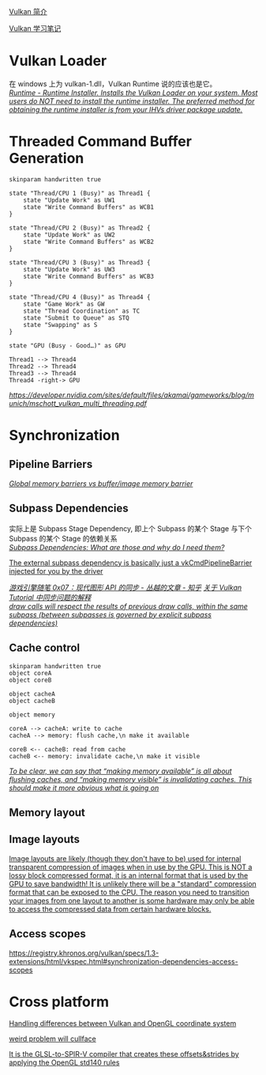 [Vulkan 简介](https://zhuanlan.zhihu.com/p/165141740)

[Vulkan 学习笔记](https://github.com/GavinKG/ILearnVulkanFromScratch-CN)

# Vulkan Loader
在 windows 上为 vulkan-1.dll，Vulkan Runtime 说的应该也是它。  
*[Runtime - Runtime Installer. Installs the Vulkan Loader on your system. Most users do NOT need to install the runtime installer. The preferred method for obtaining the runtime installer is from your IHVs driver package update.](https://vulkan.lunarg.com/sdk/home?fbclid=IwAR3uPe0tJMTAdnaDAELcT-wI44vKlvv1hEfzokwyLIQuOAgOI6D7qh_HjnA)* 

# Threaded Command Buffer Generation
```plantuml
skinparam handwritten true

state "Thread/CPU 1 (Busy)" as Thread1 {
    state "Update Work" as UW1
    state "Write Command Buffers" as WCB1
}

state "Thread/CPU 2 (Busy)" as Thread2 {
    state "Update Work" as UW2
    state "Write Command Buffers" as WCB2
}

state "Thread/CPU 3 (Busy)" as Thread3 {
    state "Update Work" as UW3
    state "Write Command Buffers" as WCB3
}

state "Thread/CPU 4 (Busy)" as Thread4 {
    state "Game Work" as GW
    state "Thread Coordination" as TC
    state "Submit to Queue" as STQ
    state "Swapping" as S
}

state "GPU (Busy - Good…)" as GPU

Thread1 --> Thread4
Thread2 --> Thread4
Thread3 --> Thread4
Thread4 -right-> GPU
```
*<https://developer.nvidia.com/sites/default/files/akamai/gameworks/blog/munich/mschott_vulkan_multi_threading.pdf>*

# Synchronization
## Pipeline Barriers
*[Global memory barriers vs buffer/image memory barrier](https://www.reddit.com/r/vulkan/comments/v2mswb/global_memory_barriers_vs_bufferimage_memory/?utm_source=share&utm_medium=web2x&context=3)*
## Subpass Dependencies
实际上是 Subpass Stage Dependency, 即上个 Subpass 的某个 Stage 与下个 Subpass 的某个 Stage 的依赖关系  
*[Subpass Dependencies: What are those and why do I need them?](https://www.reddit.com/r/vulkan/comments/s80reu/subpass_dependencies_what_are_those_and_why_do_i/)*  

[The external subpass dependency is basically just a vkCmdPipelineBarrier injected for you by the driver](http://themaister.net/blog/2019/08/14/yet-another-blog-explaining-vulkan-synchronization/)

*[游戏引擎随笔 0x07：现代图形 API 的同步 - 丛越的文章 - 知乎](https://zhuanlan.zhihu.com/p/100162469)
[关于 Vulkan Tutorial 中同步问题的解释](https://zhuanlan.zhihu.com/p/350483554)   
[draw calls will respect the results of previous draw calls, within the same subpass (between subpasses is governed by explicit subpass dependencies)](https://stackoverflow.com/questions/56849788/synchronization-between-drawcalls-in-vulkan)*

## Cache control
```plantuml
skinparam handwritten true
object coreA
object coreB

object cacheA
object cacheB

object memory

coreA --> cacheA: write to cache
cacheA --> memory: flush cache,\n make it available

coreB <-- cacheB: read from cache
cacheB <-- memory: invalidate cache,\n make it visible
```
*[To be clear, we can say that “making memory available” is all about flushing caches, and “making memory visible” is invalidating caches. This should make it more obvious what is going on](http://themaister.net/blog/2019/08/14/yet-another-blog-explaining-vulkan-synchronization/)*

## Memory layout

## Image layouts
[Image layouts are likely (though they don't have to be) used for internal transparent compression of images when in use by the GPU. This is NOT a lossy block compressed format, it is an internal format that is used by the GPU to save bandwidth! It is unlikely there will be a "standard" compression format that can be exposed to the CPU. The reason you need to transition your images from one layout to another is some hardware may only be able to access the compressed data from certain hardware blocks.](https://www.reddit.com/r/vulkan/comments/48cvzq/comment/d0j92ac/?utm_source=share&utm_medium=web2x&context=3)

## Access scopes 
https://registry.khronos.org/vulkan/specs/1.3-extensions/html/vkspec.html#synchronization-dependencies-access-scopes

# Cross platform
[Handling differences between Vulkan and OpenGL coordinate system](https://www.khronos.org/news/permalink/handling-differences-between-vulkan-and-opengl-coordinate-system)

[weird problem will cullface](https://forums.developer.nvidia.com/t/weird-problem-will-cullface/41525/4)

[It is the GLSL-to-SPIR-V compiler that creates these offsets&strides by applying the OpenGL std140 rules](https://computergraphics.stackexchange.com/questions/8699/clarifying-vulkan-glsl-std140)